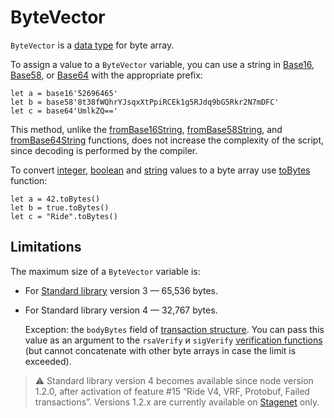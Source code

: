 # ByteVector

`ByteVector` is a [data type](/en/ride/data-types/) for byte array.

To assign a value to a `ByteVector` variable, you can use a string in [Base16](https://en.wikipedia.org/wiki/Hexadecimal#Base16_&#40;Transfer_encoding&#41;), [Base58](https://ru.wikipedia.org/wiki/Base58), or [Base64](https://ru.wikipedia.org/wiki/Base64) with the appropriate prefix:

``` ride
let a = base16'52696465'
let b = base58'8t38fWQhrYJsqxXtPpiRCEk1g5RJdq9bG5Rkr2N7mDFC'
let c = base64'UmlkZQ=='
```

This method, unlike the [fromBase16String](/en/ride/functions/built-in-functions/decoding-functions#from-base-16-string), [fromBase58String](/en/ride/functions/built-in-functions/decoding-functions#from-base-58-string), and [fromBase64String](/en/ride/functions/built-in-functions/decoding-functions#from-base-64-string) functions, does not increase the complexity of the script, since decoding is performed by the compiler.

To convert [integer](/en/ride/data-types/int), [boolean](/en/ride/data-types/boolean) and [string](/en/ride/data-types/string) values to a byte array use [toBytes](/en/ride/functions/built-in-functions/converting-functions) function:

``` ride
let a = 42.toBytes()
let b = true.toBytes()
let c = "Ride".toBytes()
```

## Limitations

The maximum size of a `ByteVector` variable is:

* For [Standard library](/en/ride/script/standard-library) version 3 — 65,536 bytes.
* For Standard library version 4 — 32,767 bytes.

   Exception: the `bodyBytes` field of [transaction structure](/en/ride/structures/transaction-structures/). You can pass this value as an argument to the `rsaVerify` и `sigVerify` [verification functions](/en/ride/functions/built-in-functions/verification-functions) (but cannot concatenate with other byte arrays in case the limit is exceeded).

> :warning: Standard library version 4 becomes available since node version 1.2.0, after activation of feature #15 “Ride V4, VRF, Protobuf, Failed transactions”. Versions 1.2.x are currently available on [Stagenet](/en/blockchain/blockchain-network/) only.
